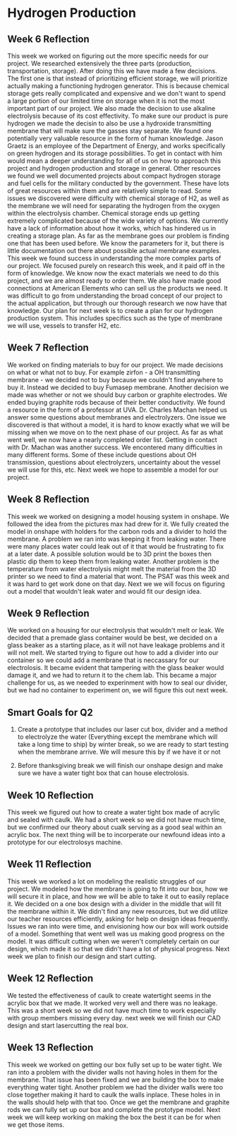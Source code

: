 # Hydrogen Production

## Week 6 Reflection
This week we worked on figuring out the more specific needs for our project. We researched extensively the three parts (production, transportation, storage). After doing this we have made a few decisions. The first one is that instead of prioritizing efficient storage, we will prioritize actually making a functioning hydrogen generator. This is because chemical storage gets really complicated and expensive and we don't want to spend a large portion of our limited time on storage when it is not the most important part of our project. We also made the decision to use alkaline electrolysis because of its cost effectivity. To make sure our product is pure hydrogen we made the decisin to also be use a hydroxide transmitting membrane that will make sure the gasses stay separate. We found one potentially very valuable resource in the form of human knowledge. Jason Graetz is an employee of the Department of Energy, and works specifically on green hydrogen and its storage possibilities. To get in contact with him would mean a deeper understanding for all of us on how to approach this project and hydrogen production and storage in general. Other resources we found we well documented projects about compact hydrogen storage and fuel cells for the military conducted by the government. These have lots of great resources within them and are relatively simple to read. Some issues we discovered were difficulty with chemical storage of H2, as well as the membrane we will need for separating the hydrogen from the oxygen within the electrolysis chamber. Chemical storage ends up getting extremely complicated because of the wide variety of options. We currently have a lack of information about how it works, which has hindered us in creating a storage plan. As far as the membrane goes our problem is finding one that has been used before. We know the parameters for it, but there is little documentation out there about possible actual membrane examples. This week we found success in understanding the more complex parts of our project. We focused purely on research this week, and it paid off in the form of knowledge. We know now the exact materials we need to do this project, and we are almost ready to order them. We also have made good connections at American Elements who can sell us the products we need. It was difficult to go from understanding the broad concept of our project to the actual application, but through our thorough research we now have that knowledge. Our plan for next week is to create a plan for our hydrogen production system. This includes specifics such as the type of membrane we will use, vessels to transfer H2, etc.

## Week 7 Reflection
We worked on finding materials to buy for our project. We made decisions on what or what not to buy. For example zirfon - a OH transmitting membrane - we decided not to buy because we couldn't find anywhere to buy it. Instead we decided to buy Fumasep membrane. Another decision we made was whether or not we should buy carbon or graphite electrodes. We ended buying graphite rods because of their better conductivity. We found a resource in the form of a professor at UVA. Dr. Charles Machan helped us answer some questions about membranes and electrolyzers. One issue we discovered is that without a model, it is hard to know exactly what we will be missing when we move on to the next phase of our project. As far as what went well, we now have a nearly completed order list. Getting in contact with Dr. Machan was another success. We encontered many difficulties in many different forms. Some of these include questions about OH transmission, questions about electrolyzers, uncertainty about the vessel we will use for this, etc. Next week we hope to assemble a model for our project.

## Week 8 Reflection
This week we worked on designing a model housing system in onshape. We followed the idea from the pictures max had drew for it. We fully created the model in onshape with holders for the carbon rods and a divider to hold the membrane. A problem we ran into was keeping it from leaking water. There were many places water could leak out of it that would be frustrating to fix at a later date. A possible solution would be to 3D print the boxes then plastic dip them to keep them from leaking water. Another problem is the temperature from water electrolysis might melt the material from the 3D printer so we need to find a material that wont. The PSAT was this week and it was hard to get work done on that day. Next we we will focus on figuring out a model that wouldn't leak water and would fit our design idea.

## Week 9 Reflection
We worked on a housing for our electrolysis that wouldn't melt or leak. We decided that a premade glass container would be best, we decided on a glass beaker as a starting place, as it will not have leakage problems and it will not melt. We started trying to figure out how to add a divider into our container so we could add a membrane that is neccassary for our electrolosis. It became evident that tampering with the glass beaker would damage it, and we had to return it to the chem lab. This became a major challenge for us, as we needed to experinment with how to seal our divider, but we had no container to experiment on, we will figure this out next week. 

## Smart Goals for Q2
1. Create a prototype that includes our laser cut box, divider and a method to electrolyze the water (Everything except the membrane which will take a long time to ship) by winter break, so we are ready to start testing when the membrane arrive. We will mesure this by if we have it or not

2. Before thanksgiving break we will finish our onshape design and make sure we have a water tight box that can house electrolosis. 

## Week 10 Reflection
This week we figured out how to create a water tight box made of acrylic and sealed with caulk. We had a short week so we did not have much time, but we confirmed our theory about cualk serving as a good seal within an acrylic box. The next thing will be to incorperate our newfound ideas into a prototype for our electrolosys machine. 


## Week 11 Reflection
This week we worked a lot on modeling the realistic struggles of our project. We modeled how the membrane is going to fit into our box, how we will secure it in place, and how we will be able to take it out to easily replace it. We decided on a one box design  with a divider in the middle that will fit the membrane within it. We didn't find any new resources, but we did utilize our teacher resources efficiently, asking for help on design ideas frequently. Issues we ran into were time, and envisioning how our box will work outside of a model. Something that went well was us making good progress on the model. It was difficult cutting when we weren't completely certain on our design, which made it so that we didn't have a lot of physical progress. Next week we plan to finish our design and start cutting.

## Week 12 Reflection
We tested the effectiveness of caulk to create watertight seems in the acrylic box that we made. It worked very well and there was no leakage. This was a short week so we did not have much time to work especially with group members missing every day. next week we will finish our CAD design and start lasercutting the real box. 

## Week 13 Reflection
This week we worked on getting our box fully set up to be water tight. We ran into a problem with the divider walls not having holes in them for the membrane. That issue has been fixed and we are building the box to make everything water tight. Another problem we had the divider walls were too close together making it hard to caulk the walls inplace. These holes in in the walls should help with that too. Once we get the membrane and graphite rods we can fully set up our box and complete the prototype model. Next week we will keep working on making the box the best it can be for when we get those items.
